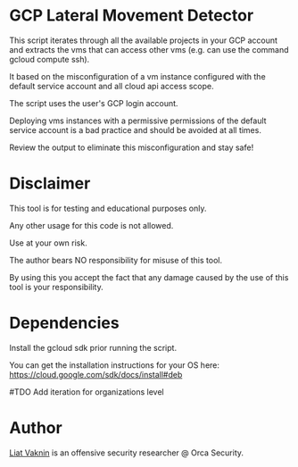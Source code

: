 # GCP Lateral Movement Detector 

This script iterates through all the available projects in your GCP account and extracts the vms that can access other vms (e.g. can use the command gcloud compute ssh).

It based on the misconfiguration of a vm instance configured with the default service account and all cloud api access scope.

The script uses the user's GCP login account.

Deploying vms instances with a permissive permissions of the default service account is a bad practice and should be avoided at all times.

Review the output to eliminate this misconfiguration and stay safe!

# Disclaimer
This tool is for testing and educational purposes only. 

Any other usage for this code is not allowed. 

Use at your own risk.

The author bears NO responsibility for misuse of this tool.

By using this you accept the fact that any damage caused by the use of this tool is your responsibility.

# Dependencies
Install the gcloud sdk prior running the script.

You can get the installation instructions for your OS here:
https://cloud.google.com/sdk/docs/install#deb

#TDO
Add iteration for organizations level

# Author
<a href="https://twitter.com/ellicho007">Liat Vaknin</a> is an offensive security researcher @ Orca Security.

